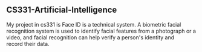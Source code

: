 ## CS331-Artificial-Intelligence
   My project in cs331 is Face ID is a technical system. A biometric facial recognition system is used to identify facial features from a photograph or a video, and facial recognition can help verify a person's identity and record their data.
